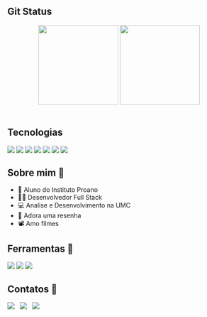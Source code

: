 ## Git Status 
<div align="center" href="https://github.com/juanpina01">
    <img loading="lazy" height="180em" src="https://github-readme-stats.vercel.app/api?username=juanpina01&show_icons=true&theme=tokyonight"/>
    <img loading="lazy" height="180em" src="https://github-readme-stats.vercel.app/api/top-langs/?username=juanpina01&layout=compact&langs_count=7&theme=tokyonight"/>    
</div>
&nbsp;&nbsp;

## Tecnologias
<div > 
  <img src="https://img.shields.io/badge/HTML-239120?style=for-the-badge&logo=html5&logoColor=white">
  <img src="https://img.shields.io/badge/CSS3-1572B6?style=for-the-badge&logo=css3&logoColor=white">
  <img src="https://img.shields.io/badge/JavaScript-F7DF1E?style=for-the-badge&logo=javascript&logoColor=black">
  <img src="https://img.shields.io/badge/React-20232A?style=for-the-badge&logo=react&logoColor=61DAFB">  
  <img src="https://img.shields.io/badge/MySQL-00000F?style=for-the-badge&logo=mysql&logoColor=white">
  <img src="https://img.shields.io/badge/Java-ED8B00?style=for-the-badge&logo=openjdk&logoColor=white">  
  <img src="https://img.shields.io/badge/Spring_Boot-F2F4F9?style=for-the-badge&logo=spring-boot">
</div>

## Sobre mim 👨
- 🔵 Aluno do Instituto Proano
- 👨‍💻 Desenvolvedor Full Stack
- 💻 Analise e Desenvolvimento na UMC
- 🕺 Adora uma resenha
- 📽️ Amo filmes

## Ferramentas 🧰
<div>
    <img src="https://img.shields.io/badge/Figma-F24E1E?style=for-the-badge&logo=figma&logoColor=white">
    <img src="https://img.shields.io/badge/Canva-%2300C4CC.svg?&style=for-the-badge&logo=Canva&logoColor=white">
    <img src="https://img.shields.io/badge/Trello-0052CC?style=for-the-badge&logo=trello&logoColor=white">  
</div>

## Contatos 📱
<div> 
    <img src="https://img.shields.io/badge/LinkedIn-0077B5?style=for-the-badge&logo=linkedin&logoColor=white" href="https://www.linkedin.com/in/juan-almeida-pina/">
    &nbsp;
    <img src="https://img.shields.io/badge/Instagram-E4405F?style=for-the-badge&logo=instagram&logoColor=white" href="https://www.instagram.com/_juan.pina_/?next=%2F">
    &nbsp;
    <img src="https://img.shields.io/badge/Gmail-D14836?style=for-the-badge&logo=gmail&logoColor=white" href="https://mailto:jpina7989@gmail.com">
    &nbsp;
</div>
